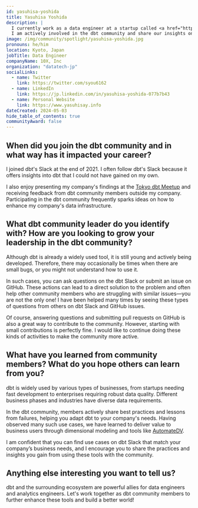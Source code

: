 ```yaml
---
id: yasuhisa-yoshida
title: Yasuhisa Yoshida
description: |
  I currently work as a data engineer at a startup called <a href="https://10x.co.jp/">10X.</a> Specifically, I work with BigQuery to provide data marts for business users. Before using dbt, the queries for creating data marts were overly complex and lengthy, resulting in low data quality.  With dbt, we have improved our process by breaking down queries into manageable parts, visualizing data lineage, and enabling easy creation of tests.
  I am actively involved in the dbt community and share our insights on using dbt at #local-tokyo. Specifically, I shared our experiences with efficient metadata management using dbt-osmosis, and visualizing data quality using elementary.
image: /img/community/spotlight/yasuhisa-yoshida.jpg
pronouns: he/him
location: Kyoto, Japan
jobTitle: Data Engineer
companyName: 10X, Inc
organization: "datatech-jp"
socialLinks:
  - name: Twitter
    link: https://twitter.com/syou6162
  - name: LinkedIn
    link: https://jp.linkedin.com/in/yasuhisa-yoshida-077b7b43
  - name: Personal Website
    link: https://www.yasuhisay.info
dateCreated: 2024-05-03
hide_table_of_contents: true
communityAward: false
---
```


## When did you join the dbt community and in what way has it impacted your career?

I joined dbt's Slack at the end of 2021. I often follow dbt's Slack because it offers insights into dbt that I could not have gained on my own.

I also enjoy presenting my company's findings at the [Tokyo dbt Meetup](https://www.meetup.com/ja-JP/tokyo-dbt-meetup/) and receiving feedback from dbt community members outside my company. Participating in the dbt community frequently sparks ideas on how to enhance my company's data infrastructure.

## What dbt community leader do you identify with? How are you looking to grow your leadership in the dbt community?

Although dbt is already a widely used tool, it is still young and actively being developed. Therefore, there may occasionally be times when there are small bugs, or you might not understand how to use it.

In such cases, you can ask questions on the dbt Slack or submit an issue on GitHub. These actions can lead to a direct solution to the problem and often help other community members who are struggling with similar issues—you are not the only one! I have been helped many times by seeing these types of questions from others on dbt Slack and GitHub issues.

Of course, answering questions and submitting pull requests on GitHub is also a great way to contribute to the community. However, starting with small contributions is perfectly fine. I would like to continue doing these kinds of activities to make the community more active.

## What have you learned from community members? What do you hope others can learn from you?

dbt is widely used by various types of businesses, from startups needing fast development to enterprises requiring robust data quality. Different business phases and industries have diverse data requirements.

In the dbt community, members actively share best practices and lessons from failures, helping you adapt dbt to your company's needs. Having observed many such use cases, we have learned to deliver value to business users through  dimensional modeling and tools like [AutomateDV](https://automate-dv.readthedocs.io/en/latest/).

I am confident that you can find use cases on dbt Slack that match your company’s business needs, and I encourage you to share the practices and insights you gain from using these tools with the community.

## Anything else interesting you want to tell us?

dbt and the surrounding ecosystem are powerful allies for data engineers and analytics engineers. Let's work together as dbt community members to further enhance these tools and build a better world!

